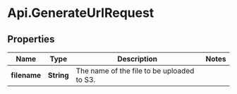 # Api.GenerateUrlRequest

## Properties

Name | Type | Description | Notes
------------ | ------------- | ------------- | -------------
**filename** | **String** | The name of the file to be uploaded to S3. | 


